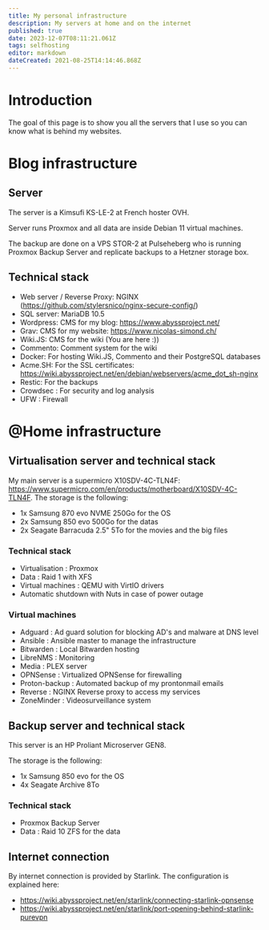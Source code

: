 ```yaml
---
title: My personal infrastructure
description: My servers at home and on the internet
published: true
date: 2023-12-07T08:11:21.061Z
tags: selfhosting
editor: markdown
dateCreated: 2021-08-25T14:14:46.868Z
---
```


# Introduction
The goal of this page is to show you all the servers that I use so you can know what is behind my websites.


# Blog infrastructure

## Server

The server is a Kimsufi KS-LE-2 at French hoster OVH.

Server runs Proxmox and all data are inside Debian 11 virtual machines.

The backup are done on a VPS STOR-2 at Pulseheberg who is running Proxmox Backup Server and replicate backups to a Hetzner storage box.


## Technical stack

- Web server / Reverse Proxy: NGINX (https://github.com/stylersnico/nginx-secure-config/)
- SQL server: MariaDB 10.5
- Wordpress: CMS for my blog: https://www.abyssproject.net/
- Grav: CMS for my website: https://www.nicolas-simond.ch/
- Wiki.JS: CMS for the wiki (You are here :))
- Commento: Comment system for the wiki
- Docker: For hosting Wiki.JS, Commento and their PostgreSQL databases
- Acme.SH: For the SSL certificates: https://wiki.abyssproject.net/en/debian/webservers/acme_dot_sh-nginx
- Restic: For the backups
- Crowdsec : For security and log analysis
- UFW : Firewall


# @Home infrastructure

## Virtualisation server and technical stack
My main server is a supermicro X10SDV-4C-TLN4F: https://www.supermicro.com/en/products/motherboard/X10SDV-4C-TLN4F.
The storage is the following: 
- 1x Samsung 870 evo NVME 250Go for the OS
- 2x Samsung 850 evo 500Go for the datas
- 2x Seagate Barracuda 2.5" 5To for the movies and the big files

### Technical stack

- Virtualisation : Proxmox
- Data : Raid 1 with XFS
- Virtual machines : QEMU with VirtIO drivers
- Automatic shutdown with Nuts in case of power outage

### Virtual machines

- Adguard : Ad guard solution for blocking AD's and malware at DNS level
- Ansible : Ansible master to manage the infrastructure
- Bitwarden : Local Bitwarden hosting
- LibreNMS : Monitoring
- Media : PLEX server
- OPNSense : Virtualized OPNSense for firewalling
- Proton-backup : Automated backup of my prontonmail emails
- Reverse : NGINX Reverse proxy to access my services
- ZoneMinder : Videosurveillance system



## Backup server and technical stack

This server is an HP Proliant Microserver GEN8.

The storage is the following: 
- 1x Samsung 850 evo for the OS
- 4x Seagate Archive 8To

### Technical stack

- Proxmox Backup Server
- Data : Raid 10 ZFS for the data


## Internet connection

By internet connection is provided by Starlink.
The configuration is explained here: 
- https://wiki.abyssproject.net/en/starlink/connecting-starlink-opnsense
- https://wiki.abyssproject.net/en/starlink/port-opening-behind-starlink-purevpn